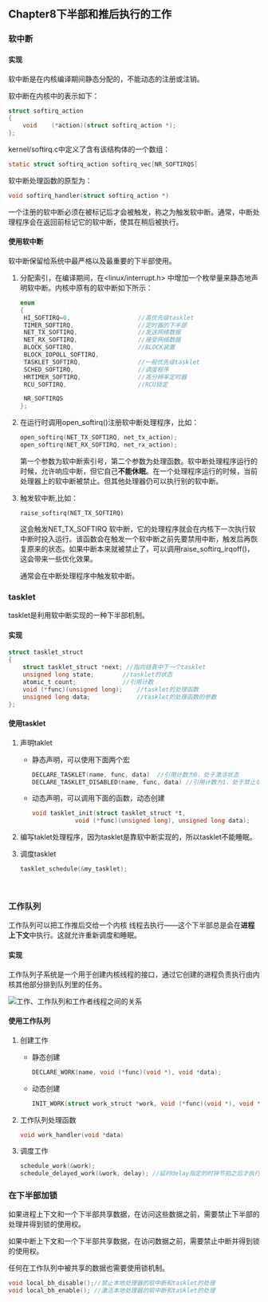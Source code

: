 ## Chapter8下半部和推后执行的工作

### 软中断

#### 实现

软中断是在内核编译期间静态分配的，不能动态的注册或注销。

软中断在内核中的表示如下：

```C
struct softirq_action
{
	void	(*action)(struct softirq_action *);
};
```

kernel/softirq.c中定义了含有该结构体的一个数组：

```c
static struct softirq_action softirq_vec[NR_SOFTIRQS]
```



软中断处理函数的原型为：

```c
void softirq_handler(struct softirq_action *)
```

一个注册的软中断必须在被标记后才会被触发，称之为触发软中断。通常，中断处理程序会在返回前标记它的软中断，使其在稍后被执行。



#### 使用软中断

软中断保留给系统中最严格以及最重要的下半部使用。

1. 分配索引，在编译期间，在<linux/interrupt.h>   中增加一个枚举量来静态地声明软中断。内核中原有的软中断如下所示：

   ```c
   enum
   {
   	HI_SOFTIRQ=0,					//高优先级tasklet
   	TIMER_SOFTIRQ,					//定时器的下半部
   	NET_TX_SOFTIRQ,					//发送网络数据
   	NET_RX_SOFTIRQ,					//接受网络数据
   	BLOCK_SOFTIRQ,					//BLOCK装置
   	BLOCK_IOPOLL_SOFTIRQ,			
   	TASKLET_SOFTIRQ,				//一般优先级tasklet
   	SCHED_SOFTIRQ,					//调度程序
   	HRTIMER_SOFTIRQ,				//高分辨率定时器
   	RCU_SOFTIRQ,    				//RCU锁定
   
   	NR_SOFTIRQS
   };
   ```

2. 在运行时调用open_softirq()注册软中断处理程序，比如：

   ```c
   open_softirq(NET_TX_SOFTIRQ, net_tx_action);
   open_softirq(NET_RX_SOFTIRQ, net_rx_action);
   ```

   第一个参数为软中断索引号，第二个参数为处理函数。软中断处理程序运行的时候，允许响应中断，但它自己**不能休眠**。在一个处理程序运行的时候，当前处理器上的软中断被禁止。但其他处理器仍可以执行别的软中断。

3. 触发软中断,比如：

   ```
   raise_softirq(NET_TX_SOFTIRQ)
   ```

   这会触发NET_TX_SOFTIRQ 软中断，它的处理程序就会在内核下一次执行软中断时投入运行。该函数会在触发一个软中断之前先要禁用中断，触发后再恢复原来的状态。如果中断本来就被禁止了，可以调用raise_softirq_irqoff()，这会带来一些优化效果。

   通常会在中断处理程序中触发软中断。

   

### tasklet

tasklet是利用软中断实现的一种下半部机制。

#### 实现

```c
struct tasklet_struct
{
	struct tasklet_struct *next; //指向链表中下一个tasklet
	unsigned long state;		//tasklet的状态
	atomic_t count;				//引用计数
	void (*func)(unsigned long);	//tasklet的处理函数
	unsigned long data;				//tasklet的处理函数的参数
};
```

#### 使用tasklet

1. 声明taklet

   - 静态声明，可以使用下面两个宏

     ```c
     DECLARE_TASKLET(name, func, data)  //引用计数为0，处于激活状态
     DECLARE_TASKLET_DISABLED(name, func, data) //引用计数为1，处于禁止状态
     ```

   - 动态声明，可以调用下面的函数，动态创建

     ```c
     void tasklet_init(struct tasklet_struct *t,
     			 void (*func)(unsigned long), unsigned long data);
     ```

2. 编写taklet处理程序，因为tasklet是靠软中断实现的，所以tasklet不能睡眠。

3. 调度tasklet

   ```c
   tasklet_schedule(&my_tasklet);
   ```

   ​	

### 工作队列

工作队列可以把工作推后交给一个内核 线程去执行——这个下半部总是会在**进程上下文**中执行。这就允许重新调度和睡眠。

#### 实现

工作队列子系统是一个用于创建内核线程的接口，通过它创建的进程负责执行由内核其他部分排到队列里的任务。

![工作、工作队列和工作者线程之间的关系](D:\笔记\Notes\image\工作、工作队列和工作者线程之间的关系.png)

#### 使用工作队列

1. 创建工作

   - 静态创建

     ```c
     DECLARE_WORK(name, void (*func)(void *), void *data);
     ```

   - 动态创建

     ```c
     INIT_WORK(struct work_struct *work, void (*func)(void *), void *data);
     ```

2. 工作队列处理函数

   ```c
   void work_handler(void *data)
   ```

3. 调度工作

   ```c
   schedule_work(&work);
   schedule_delayed_work(&work, delay); //延时delay指定的时钟节拍之后才执行
   ```



### 在下半部加锁

如果进程上下文和一个下半部共享数据，在访问这些数据之前，需要禁止下半部的处理并得到锁的使用权。

如果中断上下文和一个下半部共享数据，在访问数据之前，需要禁止中断并得到锁的使用权。

任何在工作队列中被共享的数据也需要使用锁机制。

```c
void local_bh_disable();//禁止本地处理器的软中断和tasklet的处理
void local_bh_enable(); //激活本地处理器的软中断和tasklet的处理
```



